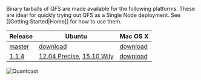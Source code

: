 Binary tarballs of QFS are made available for the following platforms. These are
ideal for quickly trying out QFS as a Single Node deployment. See [[Getting
Started|Home]] for how to use them.

| Release          | Ubuntu                                                                | Mac OS X                 |
|------------------|-----------------------------------------------------------------------|--------------------------|
| [master][master] | [download][master,ubuntu-12.04]                                       | [download][master,macos] |
| [1.1.4][1.1.4]   | [12.04 Precise][1.1.4,ubuntu-12.04], [15.10 Wily][1.1.4,ubuntu-15.10] | [download][1.1.4,macos]  |

![Quantcast](//pixel.quantserve.com/pixel/p-9fYuixa7g_Hm2.gif?labels=opensource.qfs.wiki)

[master]: https://github.com/quantcast/qfs
[1.1.4]: https://github.com/quantcast/qfs/tree/1.1.4

[master,ubuntu-12.04]: https://s3.amazonaws.com/quantcast-qfs/qfs-ubuntu-12.04-master-x86_64.tgz
[master,macos]: https://s3.amazonaws.com/quantcast-qfs/qfs-darwin-13.4.0-master-i386.tgz

[1.1.4,ubuntu-15.10]: https://s3.amazonaws.com/quantcast-qfs/qfs-ubuntu-15.10-1.1.4-x86_64.tgz
[1.1.4,ubuntu-12.04]: https://s3.amazonaws.com/quantcast-qfs/qfs-ubuntu-12.04.5-1.1.4-x86_64.tgz
[1.1.4,macos]: https://s3.amazonaws.com/quantcast-qfs/qfs-darwin-1.1.4-x86_64.tgz
